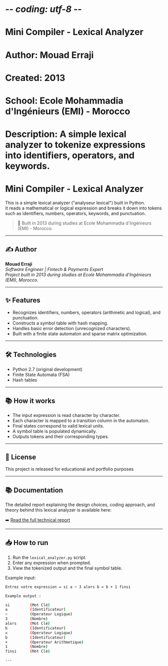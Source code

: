 # -*- coding: utf-8 -*-
# Mini Compiler - Lexical Analyzer
# Author: Mouad Erraji
# Created: 2013
# School: Ecole Mohammadia d'Ingénieurs (EMI) - Morocco
# Description: A simple lexical analyzer to tokenize expressions into identifiers, operators, and keywords.


# Mini Compiler - Lexical Analyzer

This is a simple lexical analyzer ("analyseur lexical") built in Python.  
It reads a mathematical or logical expression and breaks it down into tokens such as identifiers, numbers, operators, keywords, and punctuation.

> 🚀 Built in 2013 during studies at Ecole Mohammadia d'Ingénieurs (EMI) - Morocco.

---

## ✍️ Author

**Mouad Erraji**  
*Software Engineer | Fintech & Payments Expert*  
*Project built in 2013 during studies at Ecole Mohammadia d'Ingénieurs (EMI), Morocco.*

---

## ✨ Features

- Recognizes identifiers, numbers, operators (arithmetic and logical), and punctuation.
- Constructs a symbol table with hash mapping.
- Handles basic error detection (unrecognized characters).
- Built with a finite state automaton and sparse matrix optimization.

---

## 🛠️ Technologies

- Python 2.7 (original development)
- Finite State Automata (FSA)
- Hash tables

---

## 📚 How it works

- The input expression is read character by character.
- Each character is mapped to a transition column in the automaton.
- Final states correspond to valid lexical units.
- A symbol table is populated dynamically.
- Outputs tokens and their corresponding types.

---

## 📜 License

This project is released for educational and portfolio purposes

---

## 📚 Documentation

The detailed report explaining the design choices, coding approach, and theory behind this lexical analyzer is available here:

➡️ [Read the full technical report](./docs/Rapport.pdf)

---

## 📥 How to run 

1. Run the `lexical_analyzer.py` script.
2. Enter any expression when prompted.
3. View the tokenized output and the final symbol table.

Example input:

```bash
Entrez votre expression = si a > 3 alors b = b + 1 finsi

Example output :

si         (Mot Clé)
a          (Identificateur)
>          (Operateur Logique)
3          (Nombre)
alors      (Mot Clé)
b          (Identificateur)
=          (Operateur Logique)
b          (Identificateur)
+          (Operateur Arithmetique)
1          (Nombre)
finsi      (Mot Clé)

---
